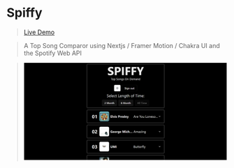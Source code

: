 # Spiffy

>[Live Demo](https://spifffy.netlify.app/)

>A Top Song Comparor using Nextjs / Framer Motion / Chakra UI and the Spotify Web API

>![demo](/docs/spiffydemo.PNG)
